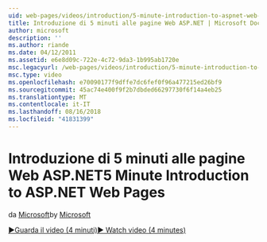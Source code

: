 ```yaml
---
uid: web-pages/videos/introduction/5-minute-introduction-to-aspnet-web-pages
title: Introduzione di 5 minuti alle pagine Web ASP.NET | Microsoft Docs
author: microsoft
description: ''
ms.author: riande
ms.date: 04/12/2011
ms.assetid: e6e8d09c-722e-4c72-9da3-1b995ab1720e
msc.legacyurl: /web-pages/videos/introduction/5-minute-introduction-to-aspnet-web-pages
msc.type: video
ms.openlocfilehash: e70090177f9dffe7dc6fef0f96a477215ed26bf9
ms.sourcegitcommit: 45ac74e400f9f2b7dbded66297730f6f14a4eb25
ms.translationtype: MT
ms.contentlocale: it-IT
ms.lasthandoff: 08/16/2018
ms.locfileid: "41831399"
---
```

<a name="5-minute-introduction-to-aspnet-web-pages"></a><span data-ttu-id="4b2cf-102">Introduzione di 5 minuti alle pagine Web ASP.NET</span><span class="sxs-lookup"><span data-stu-id="4b2cf-102">5 Minute Introduction to ASP.NET Web Pages</span></span>
====================
<span data-ttu-id="4b2cf-103">da [Microsoft](https://github.com/microsoft)</span><span class="sxs-lookup"><span data-stu-id="4b2cf-103">by [Microsoft](https://github.com/microsoft)</span></span>

[<span data-ttu-id="4b2cf-104">&#9654;Guarda il video (4 minuti)</span><span class="sxs-lookup"><span data-stu-id="4b2cf-104">&#9654; Watch video (4 minutes)</span></span>](https://channel9.msdn.com/Blogs/ASP-NET-Site-Videos/5-minute-introduction-to-aspnet-web-pages)
